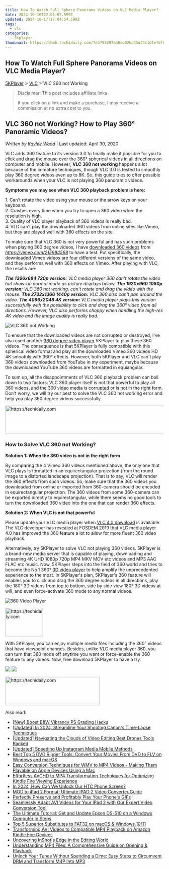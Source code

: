```yaml
---
title: How To Watch Full Sphere Panorama Videos on VLC Media Player?
date: 2024-10-16T22:01:07.599Z
updated: 2024-10-17T17:04:54.598Z
tags:
  - vlc
categories:
  - 5kplayer
thumbnail: https://thmb.techidaily.com/7e37922976a0cd02bd45d34c10fef6f069d63ae07942af07cd489ff374cb4abd.png
---
```


## How To Watch Full Sphere Panorama Videos on VLC Media Player?

[5KPlayer](https://tools.techidaily.com/5kplayer/products/) \> [VLC](https://tools.techidaily.com/5kplayer/products/) \> VLC 360 not Working

>  Disclaimer: This post includes affiliate links
>
>  If you click on a link and make a purchase, I may receive a commission at no extra cost to you.
>

## VLC 360 not Working? How to Play 360° Panoramic Videos?

 _Written by [Kaylee Wood](https://www.quora.com/profile/Amanda-Hu-21)_ | Last updated: April 30, 2020 

VLC adds 360 feature to its version 3.0 to finally make it possible for you to click and drag the mouse over the 360° spherical videos in all directions on computer and mobile. However, **VLC 360 not working** happens a lot because of the immature techniques, though VLC 3.0 is tested to smoothly play 360 degree videos even up to 8K. So, this guide tries to offer possible workarounds when your VLC is not playing 360 panoramic videos.

**Symptoms you may see when VLC 360 playback problem is here:**

1\. Can't rotate the video using your mouse or the arrow keys on your keyboard.  
 2\. Crashes every time when you try to open a 360 video when the resolution is high.  
 3\. Quality of VLC player playback of 360 videos is really bad.  
 4\. VLC can't play the downloaded 360 videos from online sites like Vimeo, but they are played well with 360 effects on the site.

To make sure that VLC 360 is not very powerful and has such problems when playing 360 degree videos, I have [downloaded 360 videos](https://tools.techidaily.com/5kplayer/youtube-download/) from _https://vimeo.com/215984568_ to have a test. Put specifically, the downloaded Vimeo videos are four different versions of the same video, and they performs well with 360 effects on Vimeo. After playing with VLC, the results are:

_**The 1366x684 720p version:** VLC media player 360 can't rotate the video but shows in normal mode as picture displays below._ 
_**The 1920x960 1080p version:** VLC 360 not working, can't rotate and drag the video with the mouse._ 
_**The 2732x1366 1440p version:** VLC 360 also can't pan around the video._ 
_**The 4096x2048 4K version:** VLC media player plays this version successfully with the possibility to click and drag the 360° video from all directions. However, VLC also performs choppy when handling the high-res 4K video and the image quality is really bad._

![VLC 360 not Working](https://www.5kplayer.com/vlc/img/vlc-360-not-working.jpg) 

To ensure that the downloaded videos are not corrupted or destroyed, I've also used another [360 degree video player](https://tools.techidaily.com/5kplayer/video-music-player/) 5KPlayer to play these 360 videos. The consequence is that 5KPlayer is fully compatible with this spherical video format and play all the downloaded Vimeo 360 videos HD 4K smoothly with 360° effects. However, both 5KPlayer and VLC can't play 360 videos downloaded from YouTube in my experiment, maybe because the downloaded YouTube 360 videos are formatted in equiangular.

To sum up, all the disappointments of VLC 360 playback problem can boil down to two factors: VLC 360 player itself is not that powerful to play all 360 videos, and the 360 video media is corrupted or is not in the right form. Don't worry, we will try our best to solve the VLC 360 not working error and help you play 360 degree videos successfully.

<!-- affiliate ads begin -->
<a href="https://appsumo.8odi.net/c/5597632/2130885/7443" target="_top" id="2130885">
  <img src="//a.impactradius-go.com/display-ad/7443-2130885" border="0" alt="https://techidaily.com" width="600" height="90"/>
</a>
<img height="0" width="0" src="https://appsumo.8odi.net/i/5597632/2130885/7443" style="position:absolute;visibility:hidden;" border="0" />
<!-- affiliate ads end -->

### How to Solve VLC 360 not Working?

**Solution 1: When the 360 video is not in the right form**

By comparing the 4 Vimeo 360 videos mentioned above, the only one that VLC plays is formatted in an equirectangular projection (from the round image to a distorted landscape projection). That is to say, VLC will render the 360 effects from such videos. So, make sure that the 360 videos you downloaded from online or imported from 360-camera should be encoded in equirectangular projection. The 360 videos from some 360-camera can be exported directly to equirectangular, while there seems no good tools to turn the downloaded 360 video into the one that can render 360 effects.

**Solution 2: When VLC is not that powerful**

Please update your VLC media player when [VLC 4.0 download](https://tools.techidaily.com/5kplayer/products/) is available. The VLC developer has revealed at FOSDEM 2019 that VLC media player 4.0 has improved the 360 feature a lot to allow for more fluent 360 video playback.

Alternatively, try 5KPlayer to solve VLC not playing 360 videos. 5KPlayer is a brand-new media server that is capable of playing, downloading and streaming 4K UHD 1080p 720p MP4 MKV MOV etc videos and MP3 AAC FLAC etc music. Now, 5KPlayer steps into the field of 360 world and tries to become the No.1 360° [3D video player](https://tools.techidaily.com/5kplayer/video-music-player/) to help amplify the unprecedented experience to the most. In 5KPlayer's plan, 5KPlayer's 360 feature will enables you to click and drag the 360 degree videos in all directions, play the 180° 3D videos from top to bottom, side by side view 180° 3D videos at will, and even force-activate 360 mode to any normal videos.

![360 Video Player](https://www.5kplayer.com/vlc/img/vlc-360-not-working-2.jpg) 

<!-- affiliate ads begin -->
<a href="https://bluettide.pxf.io/c/5597632/2141684/17092" target="_top" id="2141684">
  <img src="//a.impactradius-go.com/display-ad/17092-2141684" border="0" alt="https://techidaily.com" width="120" height="90"/>
</a>
<img height="0" width="0" src="https://bluettide.pxf.io/i/5597632/2141684/17092" style="position:absolute;visibility:hidden;" border="0" />
<!-- affiliate ads end -->

With 5KPlayer, you can enjoy multiple media files including the 360° videos that have viewpoint changes. Besides, unlike VLC media player 360, you can turn that 360 mode off anytime you want or force-enable the 360 feature to any videos. Now, free download 5KPlayer to have a try.

[![](https://www.5kplayer.com/vlc/../button/freedownwhitewin.png)](https://tools.techidaily.com/5kplayer/products/) [![](https://www.5kplayer.com/vlc/../button/freedownbackmac.png)](https://tools.techidaily.com/5kplayer/products/)

<!-- affiliate ads begin -->
<a href="https://aligracehair.sjv.io/c/5597632/2016165/19272" target="_top" id="2016165">
  <img src="//a.impactradius-go.com/display-ad/19272-2016165" border="0" alt="https://techidaily.com" width="300" height="90"/>
</a>
<img height="0" width="0" src="https://aligracehair.sjv.io/i/5597632/2016165/19272" style="position:absolute;visibility:hidden;" border="0" />
<!-- affiliate ads end -->

<ins class="adsbygoogle"
     style="display:block"
     data-ad-format="autorelaxed"
     data-ad-client="ca-pub-7571918770474297"
     data-ad-slot="1223367746"></ins>

<ins class="adsbygoogle"
     style="display:block"
     data-ad-client="ca-pub-7571918770474297"
     data-ad-slot="8358498916"
     data-ad-format="auto"
     data-full-width-responsive="true"></ins>

<span class="atpl-alsoreadstyle">Also read:</span>
<div><ul>
<li><a href="https://extra-information.techidaily.com/new-boost-bandw-vibrancy-ps-grading-hacks/"><u>[New] Boost B&W Vibrancy PS Grading Hacks</u></a></li>
<li><a href="https://fox-links.techidaily.com/updated-in-2024-streamline-your-shooting-canons-time-lapse-techniques/"><u>[Updated] In 2024, Streamline Your Shooting Canon's Time-Lapse Techniques</u></a></li>
<li><a href="https://extra-support.techidaily.com/updated-navigating-the-clouds-of-video-editing-best-drones-tools-ranked/"><u>[Updated] Navigating the Clouds of Video Editing Best Drones Tools Ranked</u></a></li>
<li><a href="https://instagram-videos.techidaily.com/updated-speeding-up-instagram-media-mobile-methods/"><u>[Updated] Speeding Up Instagram Media Mobile Methods</u></a></li>
<li><a href="https://media-tips.techidaily.com/best-top-5-dvd-ripper-tools-convert-your-movies-from-dvd-to-flv-on-windows-and-macos/"><u>Best Top 5 DVD Ripper Tools: Convert Your Movies From DVD to FLV on Windows and macOS</u></a></li>
<li><a href="https://media-tips.techidaily.com/easy-conversion-techniques-for-wmv-to-mp4-videos-making-them-playable-on-apple-devices-using-a-mac/"><u>Easy Conversion Techniques for WMV to MP4 Videos - Making Them Playable on Apple Devices Using a Mac</u></a></li>
<li><a href="https://media-tips.techidaily.com/effortless-avchd-to-mp4-transformation-techniques-for-optimizing-kindle-fire-viewing-experience/"><u>Effortless AVCHD to MP4 Transformation Techniques for Optimizing Kindle Fire Viewing Experience</u></a></li>
<li><a href="https://android-unlock.techidaily.com/in-2024-how-can-we-unlock-our-htc-phone-screen-by-drfone-android/"><u>In 2024, How Can We Unlock Our HTC Phone Screen?</u></a></li>
<li><a href="https://media-tips.techidaily.com/mod-to-ipad-2-format-ultimate-ipad-2-video-converter-guide/"><u>MOD to iPad 2 Format: Ultimate IPAD 2 Video Converter Guide</u></a></li>
<li><a href="https://extra-resources.techidaily.com/perfectly-preserve-and-profitably-play-your-phones-gifs/"><u>Perfectly Preserve and Profitably Play Your Phone's GIFs</u></a></li>
<li><a href="https://media-tips.techidaily.com/seamlessly-adapt-avi-videos-for-your-ipad-2-with-our-expert-video-conversion-tool/"><u>Seamlessly Adapt AVI Videos for Your iPad 2 with Our Expert Video Conversion Tool</u></a></li>
<li><a href="https://hardware-updates.techidaily.com/the-ultimate-tutorial-get-and-update-epson-ds-510-on-a-windows-computer-in-steps/"><u>The Ultimate Tutorial: Get and Update Epson DS-510 on a Windows Computer in Steps</u></a></li>
<li><a href="https://media-tips.techidaily.com/top-5-superior-substitutes-to-fat32-on-macos-and-windows-1011/"><u>Top 5 Superior Substitutes to FAT32 on macOS & Windows 10/11</u></a></li>
<li><a href="https://media-tips.techidaily.com/transforming-avi-videos-to-compatible-mp4-playback-on-amazon-kindle-fire-devices/"><u>Transforming AVI Videos to Compatible MP4 Playback on Amazon Kindle Fire Devices</u></a></li>
<li><a href="https://extra-lessons.techidaily.com/uncovering-inshots-edge-in-the-editing-world/"><u>Uncovering InShot's Edge in the Editing World</u></a></li>
<li><a href="https://media-tips.techidaily.com/understanding-mp4-files-a-comprehensive-guide-on-opening-and-playback/"><u>Understanding MP4 Files: A Comprehensive Guide on Opening & Playback</u></a></li>
<li><a href="https://some-knowledge.techidaily.com/unlock-your-tunes-without-spending-a-dime-easy-steps-to-circumvent-drm-and-transform-m4p-into-mp3/"><u>Unlock Your Tunes Without Spending a Dime: Easy Steps to Circumvent DRM and Transform M4P Into MP3</u></a></li>
</ul></div>

